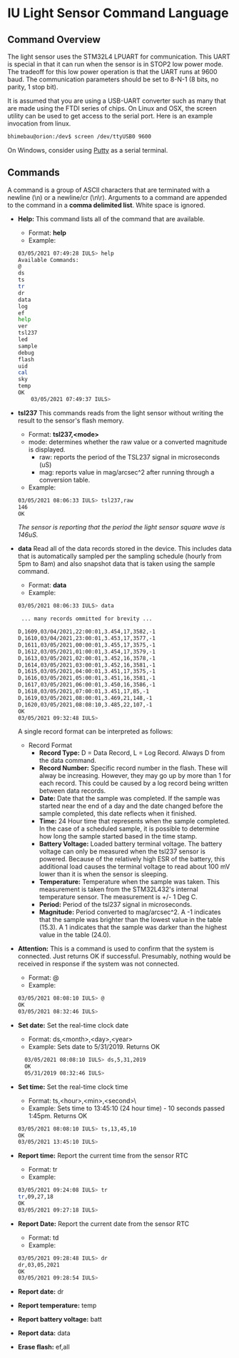 # IU Light Sensor Command Language

## Command Overview

The light sensor uses the STM32L4 LPUART for communication. This UART
is special in that it can run when the sensor is in STOP2 low power
mode. The tradeoff for this low power operation is that the UART runs
at 9600 baud. The communication parameters should be set to 8-N-1 (8
bits, no parity, 1 stop bit). 


It is assumed that you are using a USB-UART converter such as many
that are made using the FTDI series of chips. On Linux and OSX, the
screen utility can be used to get access to the serial port. Here is
an example invocation from linux.

```bash
bhimebau@orion:/dev$ screen /dev/ttyUSB0 9600
```

On Windows, consider using [Putty](https://www.putty.org/) as a serial terminal. 

## Commands

A command is a group of ASCII characters that are terminated with a
newline (\n) or a newline/cr (\n\r). Arguments to a command are
appended to the command in a **comma delimited list**. White space is
ignored. 

* **Help:** This command lists all of the command that are available. 
  * Format: **help**
  * Example: 
  ``` bash
  03/05/2021 07:49:28 IULS> help
  Available Commands:
  @
  ds
  ts
  tr
  dr
  data
  log
  ef
  help
  ver
  tsl237
  led
  sample
  debug
  flash
  uid
  cal
  sky
  temp
  OK
      03/05/2021 07:49:37 IULS>
  ```

* **tsl237** This commands reads from the light sensor without writing
     the result to the sensor's flash memory.
   * Format: **tsl237,\<mode\>**
   * mode: determines whether the raw value or a converted magnitude is displayed. 
       * raw: reports the period of the TSL237 signal in microseconds (uS)
       * mag: reports value in mag/arcsec^2 after running through a conversion table. 
   * Example: 
   ``` bash
   03/05/2021 08:06:33 IULS> tsl237,raw
   146
   OK
   ```
   *The sensor is reporting that the period the light sensor square wave is 146uS.* 

* **data** Read all of the data records stored in the device. This
  includes data that is automatically sampled per the sampling
  schedule (hourly from 5pm to 8am) and also snapshot data that is
  taken using the sample command.
   * Format: **data**
   * Example: 
   ``` bash
   03/05/2021 08:06:33 IULS> data

    ... many records ommitted for brevity ...

   D,1609,03/04/2021,22:00:01,3.454,17,3582,-1
   D,1610,03/04/2021,23:00:01,3.453,17,3577,-1
   D,1611,03/05/2021,00:00:01,3.455,17,3575,-1
   D,1612,03/05/2021,01:00:01,3.454,17,3579,-1
   D,1613,03/05/2021,02:00:01,3.452,16,3578,-1
   D,1614,03/05/2021,03:00:01,3.452,16,3581,-1
   D,1615,03/05/2021,04:00:01,3.451,17,3575,-1
   D,1616,03/05/2021,05:00:01,3.451,16,3581,-1
   D,1617,03/05/2021,06:00:01,3.450,16,3586,-1
   D,1618,03/05/2021,07:00:01,3.451,17,85,-1
   D,1619,03/05/2021,08:00:01,3.469,21,148,-1
   D,1620,03/05/2021,08:08:10,3.485,22,107,-1
   OK
   03/05/2021 09:32:48 IULS> 
   ```

   A single record format can be interpreted as follows: 
   * Record Format
     * **Record Type:** D = Data Record, L = Log Record. Always D from the data command. 
     * **Record Number:** Specific record number in the flash. These
       will alway be increasing. However, they may go up by more than
       1 for each record. This could be caused by a log record being
       written between data records.
     * **Date:** Date that the sample was completed. If the sample was
       started near the end of a day and the date changed before the
       sample completed, this date reflects when it finished.
     * **Time:** 24 Hour time that represents when the sample
       completed. In the case of a scheduled sample, it is possible to
       determine how long the sample started based in the time stamp.
     * **Battery Voltage:** Loaded battery terminal voltage. The
       battery voltage can only be measured when the tsl237 sensor is
       powered. Because of the relatively high ESR of the battery,
       this additional load causes the terminal voltage to read about
       100 mV lower than it is when the sensor is sleeping.
     * **Temperature:** Temperature when the sample was taken. This
       measurement is taken from the STM32L432's internal temperature
       sensor. The measurement is +/- 1 Deg C.
     * **Period:** Period of the tsl237 signal in microseconds. 
     * **Magnitude:** Period converted to mag/arcsec^2. A -1 indicates
       that the sample was brighter than the lowest value in the table
       (15.3). A 1 indicates that the sample was darker than the
       highest value in the table (24.0).

* **Attention:** This is a command is used to confirm that the system
  is connected. Just returns OK if successful. Presumably, nothing
  would be received in response if the system was not connected.
  * Format: @
  * Example: 

   ``` bash
   03/05/2021 08:08:10 IULS> @
   OK
   03/05/2021 08:32:46 IULS> 
   ```
  
* **Set date:** Set the real-time clock date
  * Format: ds,\<month\>,\<day\>,\<year\>
  * Example: Sets date to 5/31/2019. Returns OK
  ``` bash
    03/05/2021 08:08:10 IULS> ds,5,31,2019
    OK
    05/31/2019 08:32:46 IULS>
  ```

* **Set time:** Set the real-time clock time
  * Format: ts,\<hour\>,\<min\>,\<second>\
  * Example: Sets time to 13:45:10 (24 hour time) - 10 seconds passed 1:45pm. Returns OK
  ``` bash
  03/05/2021 08:08:10 IULS> ts,13,45,10
  OK
  03/05/2021 13:45:10 IULS> 
  ```

* **Report time:** Report the current time from the sensor RTC
  * Format: tr 
  * Example: 
  ``` bash
  03/05/2021 09:24:08 IULS> tr
  tr,09,27,18
  OK
  03/05/2021 09:27:18 IULS> 
  ```

* **Report Date:** Report the current date from the sensor RTC
  * Format: td
  * Example: 
  ``` bash
  03/05/2021 09:28:48 IULS> dr
  dr,03,05,2021
  OK
  03/05/2021 09:28:54 IULS> 
  ```

* **Report date:** dr
* **Report temperature:** temp
* **Report battery voltage:** batt
* **Report data:** data
* **Erase flash:** ef,all
